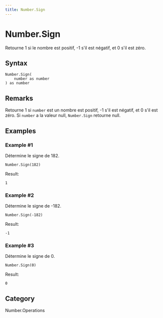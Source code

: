 ```yaml
---
title: Number.Sign
---
```


# Number.Sign


Retourne 1 si le nombre est positif, -1 s&#39;il est négatif, et 0 s&#39;il est zéro.


## Syntax

```powerquery
Number.Sign(
    number as number
) as number
```


## Remarks

Retourne 1 si <code>number</code> est un nombre est positif, -1 s'il est négatif, et 0 s'il est zéro.    Si <code>number</code> a la valeur null, <code>Number.Sign</code> retourne null.


## Examples

### Example #1 
Détermine le signe de 182.
```powerquery
Number.Sign(182)
```

Result: 
```powerquery
1
```


### Example #2 
Détermine le signe de -182.
```powerquery
Number.Sign(-182)
```

Result: 
```powerquery
-1
```


### Example #3 
Détermine le signe de 0.
```powerquery
Number.Sign(0)
```

Result: 
```powerquery
0
```




## Category
Number.Operations
